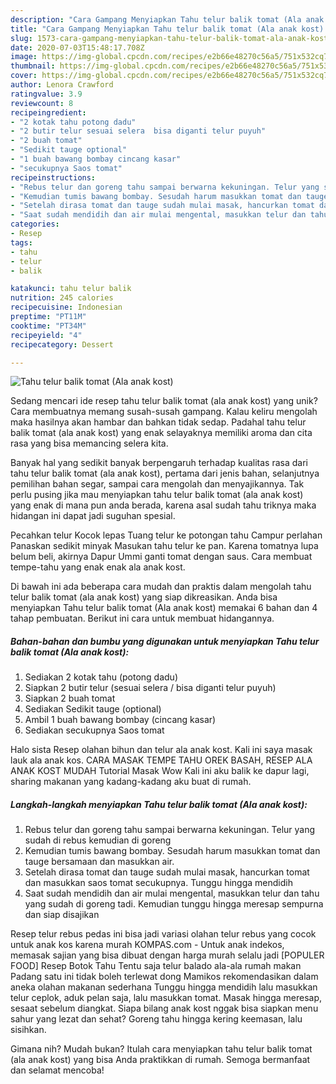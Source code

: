 ```yaml
---
description: "Cara Gampang Menyiapkan Tahu telur balik tomat (Ala anak kost) Anti Gagal"
title: "Cara Gampang Menyiapkan Tahu telur balik tomat (Ala anak kost) Anti Gagal"
slug: 1573-cara-gampang-menyiapkan-tahu-telur-balik-tomat-ala-anak-kost-anti-gagal
date: 2020-07-03T15:48:17.708Z
image: https://img-global.cpcdn.com/recipes/e2b66e48270c56a5/751x532cq70/tahu-telur-balik-tomat-ala-anak-kost-foto-resep-utama.jpg
thumbnail: https://img-global.cpcdn.com/recipes/e2b66e48270c56a5/751x532cq70/tahu-telur-balik-tomat-ala-anak-kost-foto-resep-utama.jpg
cover: https://img-global.cpcdn.com/recipes/e2b66e48270c56a5/751x532cq70/tahu-telur-balik-tomat-ala-anak-kost-foto-resep-utama.jpg
author: Lenora Crawford
ratingvalue: 3.9
reviewcount: 8
recipeingredient:
- "2 kotak tahu potong dadu"
- "2 butir telur sesuai selera  bisa diganti telur puyuh"
- "2 buah tomat"
- "Sedikit tauge optional"
- "1 buah bawang bombay cincang kasar"
- "secukupnya Saos tomat"
recipeinstructions:
- "Rebus telur dan goreng tahu sampai berwarna kekuningan. Telur yang sudah di rebus kemudian di goreng"
- "Kemudian tumis bawang bombay. Sesudah harum masukkan tomat dan tauge bersamaan dan masukkan air."
- "Setelah dirasa tomat dan tauge sudah mulai masak, hancurkan tomat dan masukkan saos tomat secukupnya. Tunggu hingga mendidih"
- "Saat sudah mendidih dan air mulai mengental, masukkan telur dan tahu yang sudah di goreng tadi. Kemudian tunggu hingga meresap sempurna dan siap disajikan"
categories:
- Resep
tags:
- tahu
- telur
- balik

katakunci: tahu telur balik 
nutrition: 245 calories
recipecuisine: Indonesian
preptime: "PT11M"
cooktime: "PT34M"
recipeyield: "4"
recipecategory: Dessert

---
```



![Tahu telur balik tomat (Ala anak kost)](https://img-global.cpcdn.com/recipes/e2b66e48270c56a5/751x532cq70/tahu-telur-balik-tomat-ala-anak-kost-foto-resep-utama.jpg)

Sedang mencari ide resep tahu telur balik tomat (ala anak kost) yang unik? Cara membuatnya memang susah-susah gampang. Kalau keliru mengolah maka hasilnya akan hambar dan bahkan tidak sedap. Padahal tahu telur balik tomat (ala anak kost) yang enak selayaknya memiliki aroma dan cita rasa yang bisa memancing selera kita.

Banyak hal yang sedikit banyak berpengaruh terhadap kualitas rasa dari tahu telur balik tomat (ala anak kost), pertama dari jenis bahan, selanjutnya pemilihan bahan segar, sampai cara mengolah dan menyajikannya. Tak perlu pusing jika mau menyiapkan tahu telur balik tomat (ala anak kost) yang enak di mana pun anda berada, karena asal sudah tahu triknya maka hidangan ini dapat jadi suguhan spesial.

Pecahkan telur Kocok lepas Tuang telur ke potongan tahu Campur perlahan Panaskan sedikit minyak Masukan tahu telur ke pan. Karena tomatnya lupa belum beli, akirnya Dapur Ummi ganti tomat dengan saus. Cara membuat tempe-tahu yang enak enak ala anak kost.


Di bawah ini ada beberapa cara mudah dan praktis dalam mengolah tahu telur balik tomat (ala anak kost) yang siap dikreasikan. Anda bisa menyiapkan Tahu telur balik tomat (Ala anak kost) memakai 6 bahan dan 4 tahap pembuatan. Berikut ini cara untuk membuat hidangannya.

<!--inarticleads1-->

##### Bahan-bahan dan bumbu yang digunakan untuk menyiapkan Tahu telur balik tomat (Ala anak kost):

1. Sediakan 2 kotak tahu (potong dadu)
1. Siapkan 2 butir telur (sesuai selera / bisa diganti telur puyuh)
1. Siapkan 2 buah tomat
1. Sediakan Sedikit tauge (optional)
1. Ambil 1 buah bawang bombay (cincang kasar)
1. Sediakan secukupnya Saos tomat


Halo sista Resep olahan bihun dan telur ala anak kost. Kali ini saya masak lauk ala anak kos. CARA MASAK TEMPE TAHU OREK BASAH, RESEP ALA ANAK KOST MUDAH Tutorial Masak Wow Kali ini aku balik ke dapur lagi, sharing makanan yang kadang-kadang aku buat di rumah. 

<!--inarticleads2-->

##### Langkah-langkah menyiapkan Tahu telur balik tomat (Ala anak kost):

1. Rebus telur dan goreng tahu sampai berwarna kekuningan. Telur yang sudah di rebus kemudian di goreng
1. Kemudian tumis bawang bombay. Sesudah harum masukkan tomat dan tauge bersamaan dan masukkan air.
1. Setelah dirasa tomat dan tauge sudah mulai masak, hancurkan tomat dan masukkan saos tomat secukupnya. Tunggu hingga mendidih
1. Saat sudah mendidih dan air mulai mengental, masukkan telur dan tahu yang sudah di goreng tadi. Kemudian tunggu hingga meresap sempurna dan siap disajikan


Resep telur rebus pedas ini bisa jadi variasi olahan telur rebus yang cocok untuk anak kos karena murah KOMPAS.com - Untuk anak indekos, memasak sajian yang bisa dibuat dengan harga murah selalu jadi [POPULER FOOD] Resep Botok Tahu Tentu saja telur balado ala-ala rumah makan Padang satu ini tidak boleh terlewat dong Mamikos rekomendasikan dalam aneka olahan makanan sederhana Tunggu hingga mendidih lalu masukkan telur ceplok, aduk pelan saja, lalu masukkan tomat. Masak hingga meresap, sesaat sebelum diangkat. Siapa bilang anak kost nggak bisa siapkan menu sahur yang lezat dan sehat? Goreng tahu hingga kering keemasan, lalu sisihkan. 

Gimana nih? Mudah bukan? Itulah cara menyiapkan tahu telur balik tomat (ala anak kost) yang bisa Anda praktikkan di rumah. Semoga bermanfaat dan selamat mencoba!
